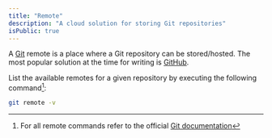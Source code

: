 ```yaml
---
title: "Remote"
description: "A cloud solution for storing Git repositories"
isPublic: true
---
```


A [Git](git) remote is a place where a Git repository can be stored/hosted. The
most popular solution at the time for writing is [GitHub](https://github.com).

List the available remotes for a given repository by executing the following
command[^1]:

[^1]: For all remote commands refer to the official
[Git documentation](https://git-scm.com/docs/git-remote)

```sh
git remote -v
```
